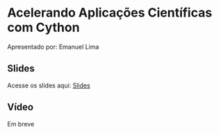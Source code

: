 # Acelerando Aplicações Científicas com Cython

Apresentado por: Emanuel Lima


## Slides

Acesse os slides aqui: [Slides](./pybr2019-emanuel-lima-acelerando-aplicacoes-cientificas-com-cython.pdf)


## Vídeo

Em breve